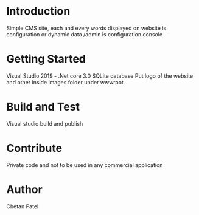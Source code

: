 # Introduction 
Simple CMS site, each and every words displayed on website is configuration or dynamic data
/admin is configuration console

# Getting Started
Visual Studio 2019 - .Net core 3.0
SQLite database
Put logo of the website and other inside images folder under wwwroot


# Build and Test
Visual studio build and publish

# Contribute
Private code and not to be used in any commercial application

# Author
Chetan Patel
